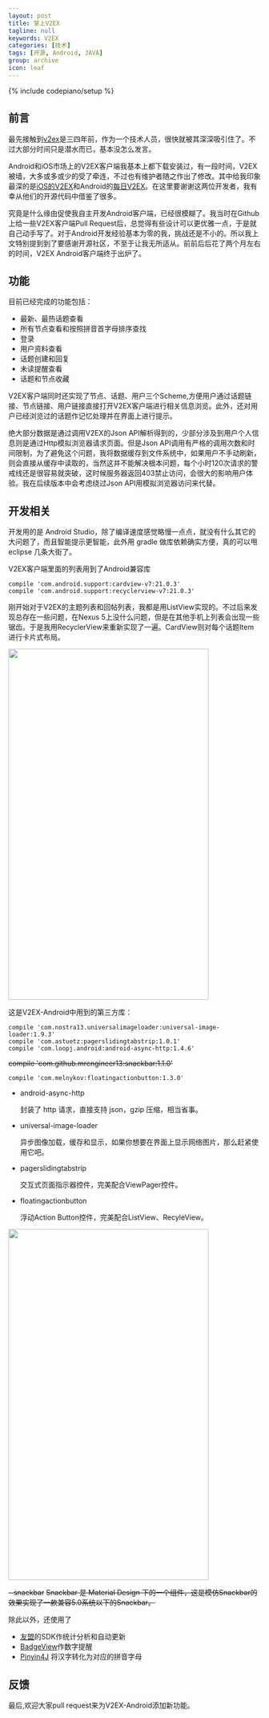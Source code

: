 ```yaml
---
layout: post
title: 掌上V2EX
tagline: null
keywords: V2EX
categories: [技术]
tags: [开源, Android, JAVA]
group: archive
icon: leaf
---
```


{% include codepiano/setup %}

## 前言
最先接触到[v2ex](http://www.v2ex.com)是三四年前，作为一个技术人员，很快就被其深深吸引住了。不过大部分时间只是潜水而已，基本没怎么发言。

Android和iOS市场上的V2EX客户端我基本上都下载安装过，有一段时间，V2EX被墙，大多或多或少的受了牵连，不过也有维护者随之作出了修改。其中给我印象最深的是[iOS的V2EX](https://itunes.apple.com/us/app/v2ex-chuang-yi-gong-zuo-zhe/id898181535?ls=1&mt=8)和Android的[每日V2EX](https://play.google.com/store/apps/details?id=com.yugy.v2ex.daily)。在这里要谢谢这两位开发者，我有幸从他们的开源代码中借鉴了很多。

究竟是什么缘由促使我自主开发Android客户端，已经很模糊了。我当时在Github上给一些V2EX客户端Pull Request后，总觉得有些设计可以更优雅一点，于是就自己动手写了。对于Android开发经验基本为零的我，挑战还是不小的。所以我上文特别提到到了要感谢开源社区，不至于让我无所适从。前前后后花了两个月左右的时间，V2EX Android客户端终于出炉了。

## 功能
目前已经完成的功能包括：
 
 - 最新、最热话题查看
 - 所有节点查看和按照拼音首字母排序查找
 - 登录
 - 用户资料查看
 - 话题创建和回复
 - 未读提醒查看
 - 话题和节点收藏
 
V2EX客户端同时还实现了节点、话题、用户三个Scheme,方便用户通过话题链接、节点链接、用户链接直接打开V2EX客户端进行相关信息浏览。此外，还对用户已经浏览过的话题作记忆处理并在界面上进行提示。

绝大部分数据是通过调用V2EX的Json
API解析得到的，少部分涉及到用户个人信息则是通过Http模拟浏览器请求页面。但是Json API调用有严格的调用次数和时间限制，为了避免这个问题，我将数据缓存到文件系统中，如果用户不手动刷新，则会直接从缓存中读取的，当然这并不能解决根本问题，每个小时120次请求的警戒线还是很容易就突破，这时候服务器返回403禁止访问，会很大的影响用户体验。我在后续版本中会考虑绕过Json API用模拟浏览器访问来代替。

## 开发相关
开发用的是 Android Studio，除了编译速度感觉略慢一点点，就没有什么其它的大问题了，而且智能提示更智能，此外用 gradle 做库依赖确实方便，真的可以甩 eclipse 几条大街了。

V2EX客户端里面的列表用到了Android兼容库

    compile 'com.android.support:cardview-v7:21.0.3'
    compile 'com.android.support:recyclerview-v7:21.0.3'
    
刚开始对于V2EX的主题列表和回帖列表，我都是用ListView实现的。不过后来发现总存在一些问题，在Nexus 5上没什么问题，但是在其他手机上列表会出现一些锯齿。于是我用RecyclerView来重新实现了一遍。CardView则对每个话题Item进行卡片式布局。

<img src="https://raw.github.com/greatyao/v2ex-android/master/snapshots/hot.png" width="400" height="700"/>


这是V2EX-Android中用到的第三方库：

    compile 'com.nostra13.universalimageloader:universal-image-loader:1.9.3'
    compile 'com.astuetz:pagerslidingtabstrip:1.0.1'
    compile 'com.loopj.android:android-async-http:1.4.6'
    
~~compile 'com.github.mrengineer13:snackbar:1.1.0'~~

    compile 'com.melnykov:floatingactionbutton:1.3.0'

- android-async-http

    封装了 http 请求，直接支持 json，gzip 压缩，相当省事。

- universal-image-loader

    异步图像加载，缓存和显示，如果你想要在界面上显示网络图片，那么赶紧使用它吧。

- pagerslidingtabstrip

    交互式页面指示器控件，完美配合ViewPager控件。

- floatingactionbutton

    浮动Action Button控件，完美配合ListView、RecyleView。

<img src="https://raw.github.com/greatyao/v2ex-android/master/snapshots/favor.png" width="400" height="700"/>

~~- snackbar~~
~~Snackbar 是 Material Design 下的一个组件，这是模仿Snackbar的效果实现了一款兼容5.0系统以下的Snackbar。~~
    

除此以外，还使用了

- [友盟](http://www.umeng.com)的SDK作统计分析和自动更新
- [BadgeView](https://github.com/stefanjauker/BadgeView)作数字提醒
- [Pinyin4J](http://pinyin4j.sourceforge.net) 将汉字转化为对应的拼音字母

## 反馈

最后,欢迎大家pull request来为V2EX-Android添加新功能。
